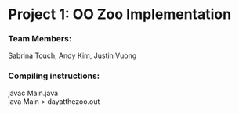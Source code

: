 # Project 1: OO Zoo Implementation
### Team Members:
 Sabrina Touch, Andy Kim, Justin Vuong

### Compiling instructions:
javac Main.java  
java Main > dayatthezoo.out	
